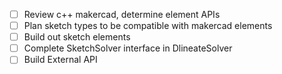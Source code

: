 - [ ] Review c++ makercad, determine element APIs
- [ ] Plan sketch types to be compatible with makercad elements
- [ ] Build out sketch elements
- [ ] Complete SketchSolver interface in DlineateSolver
- [ ] Build External API